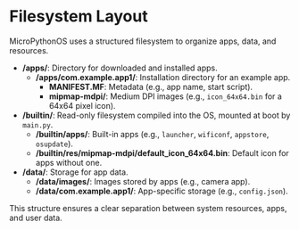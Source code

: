 # Filesystem Layout

MicroPythonOS uses a structured filesystem to organize apps, data, and resources.

- **/apps/**: Directory for downloaded and installed apps.
  - **/apps/com.example.app1/**: Installation directory for an example app.
    - **MANIFEST.MF**: Metadata (e.g., app name, start script).
    - **mipmap-mdpi/**: Medium DPI images (e.g., `icon_64x64.bin` for a 64x64 pixel icon).
- **/builtin/**: Read-only filesystem compiled into the OS, mounted at boot by `main.py`.
  - **/builtin/apps/**: Built-in apps (e.g., `launcher`, `wificonf`, `appstore`, `osupdate`).
  - **/builtin/res/mipmap-mdpi/default_icon_64x64.bin**: Default icon for apps without one.
- **/data/**: Storage for app data.
  - **/data/images/**: Images stored by apps (e.g., camera app).
  - **/data/com.example.app1/**: App-specific storage (e.g., `config.json`).

This structure ensures a clear separation between system resources, apps, and user data.
